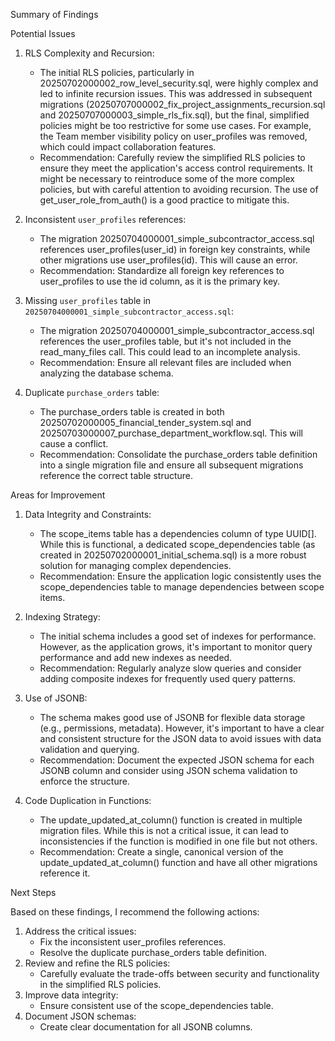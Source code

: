 Summary of Findings


  Potential Issues


   1. RLS Complexity and Recursion:
       * The initial RLS policies, particularly in 20250702000002_row_level_security.sql, were highly complex and led to infinite recursion
         issues. This was addressed in subsequent migrations (20250707000002_fix_project_assignments_recursion.sql and
         20250707000003_simple_rls_fix.sql), but the final, simplified policies might be too restrictive for some use cases. For example, the
         Team member visibility policy on user_profiles was removed, which could impact collaboration features.
       * Recommendation: Carefully review the simplified RLS policies to ensure they meet the application's access control requirements. It
         might be necessary to reintroduce some of the more complex policies, but with careful attention to avoiding recursion. The use of
         get_user_role_from_auth() is a good practice to mitigate this.


   2. Inconsistent `user_profiles` references:
       * The migration 20250704000001_simple_subcontractor_access.sql references user_profiles(user_id) in foreign key constraints, while other
         migrations use user_profiles(id). This will cause an error.
       * Recommendation: Standardize all foreign key references to user_profiles to use the id column, as it is the primary key.


   3. Missing `user_profiles` table in `20250704000001_simple_subcontractor_access.sql`:
       * The migration 20250704000001_simple_subcontractor_access.sql references the user_profiles table, but it's not included in the
         read_many_files call. This could lead to an incomplete analysis.
       * Recommendation: Ensure all relevant files are included when analyzing the database schema.


   4. Duplicate `purchase_orders` table:
       * The purchase_orders table is created in both 20250702000005_financial_tender_system.sql and
         20250703000007_purchase_department_workflow.sql. This will cause a conflict.
       * Recommendation: Consolidate the purchase_orders table definition into a single migration file and ensure all subsequent migrations
         reference the correct table structure.

  Areas for Improvement


   1. Data Integrity and Constraints:
       * The scope_items table has a dependencies column of type UUID[]. While this is functional, a dedicated scope_dependencies table (as
         created in 20250702000001_initial_schema.sql) is a more robust solution for managing complex dependencies.
       * Recommendation: Ensure the application logic consistently uses the scope_dependencies table to manage dependencies between scope items.


   2. Indexing Strategy:
       * The initial schema includes a good set of indexes for performance. However, as the application grows, it's important to monitor query
         performance and add new indexes as needed.
       * Recommendation: Regularly analyze slow queries and consider adding composite indexes for frequently used query patterns.


   3. Use of JSONB:
       * The schema makes good use of JSONB for flexible data storage (e.g., permissions, metadata). However, it's important to have a clear and
         consistent structure for the JSON data to avoid issues with data validation and querying.
       * Recommendation: Document the expected JSON schema for each JSONB column and consider using JSON schema validation to enforce the
         structure.


   4. Code Duplication in Functions:
       * The update_updated_at_column() function is created in multiple migration files. While this is not a critical issue, it can lead to
         inconsistencies if the function is modified in one file but not others.
       * Recommendation: Create a single, canonical version of the update_updated_at_column() function and have all other migrations reference
         it.

  Next Steps

  Based on these findings, I recommend the following actions:


   1. Address the critical issues:
       * Fix the inconsistent user_profiles references.
       * Resolve the duplicate purchase_orders table definition.
   2. Review and refine the RLS policies:
       * Carefully evaluate the trade-offs between security and functionality in the simplified RLS policies.
   3. Improve data integrity:
       * Ensure consistent use of the scope_dependencies table.
   4. Document JSON schemas:
       * Create clear documentation for all JSONB columns.